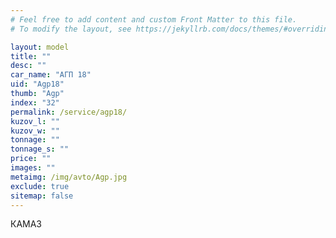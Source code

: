 ```yaml
---
# Feel free to add content and custom Front Matter to this file.
# To modify the layout, see https://jekyllrb.com/docs/themes/#overriding-theme-defaults

layout: model
title: ""
desc: ""
car_name: "АГП 18"
uid: "Agp18"
thumb: "Agp"
index: "32"
permalink: /service/agp18/
kuzov_l: ""
kuzov_w: ""
tonnage: ""
tonnage_s: ""
price: ""
images: ""
metaimg: /img/avto/Agp.jpg
exclude: true
sitemap: false
---
```


КАМАЗ
